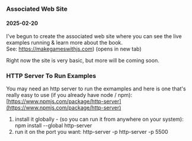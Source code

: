 ### Associated Web Site
#### 2025-02-20
I've begun to create the associated web site where you can see the live examples running & learn more about the book.<br>
See: <a href="https://makegameswithjs.com" target="_blank">https://makegameswithjs.com)</a> (opens in new tab)<br>

Right now the site is very basic, but more will be coming soon.

### HTTP Server To Run Examples
You may need an http server to run the exmamples and here is one that's really easy to use (if you already have node / npm):
[https://www.npmjs.com/package/http-server](https://www.npmjs.com/package/http-server)
1. install it globally - (so you can run it from anywhere on your system): npm install --global http-server
2. run it on the port you want: http-server -p <port-number> http-server -p 5500

